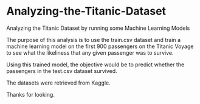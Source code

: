 # Analyzing-the-Titanic-Dataset
Analyzing the Titanic Dataset by running some Machine Learning Models

The purpose of this analysis is to use the train.csv dataset and train a machine learning model on the first 900 passengers on the Titanic Voyage to see what the likeliness that any given passenger was to survive. 

Using this trained model, the objective would be to predict whether the passengers in the test.csv dataset survived.

The datasets were retrieved from Kaggle. 

Thanks for looking. 
